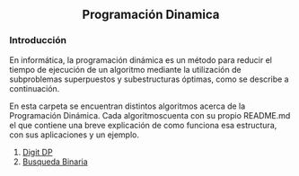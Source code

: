 <div align="center">
  
  ## Programación Dinamica
    
</div>

### Introducción

En informática, la programación dinámica es un método para reducir el tiempo de ejecución de un algoritmo mediante la utilización de subproblemas superpuestos y subestructuras óptimas, como se describe a continuación.

 En esta carpeta se encuentran distintos algoritmos acerca de la Programación Dinámica. Cada algoritmoscuenta con su propio README.md el que contiene una breve explicación de como funciona esa estructura, con sus aplicaciones y un ejemplo.
 
 1. [Digit DP](https://github.com/Khenya/Algoritmica/tree/main/Programaci%C3%B3n%20Dinamica/Digit%20DP)
 2. [Busqueda Binaria](https://github.com/Khenya/Algoritmica/tree/main/Estructura%20de%20Datos/SegmentTree)


</div>
